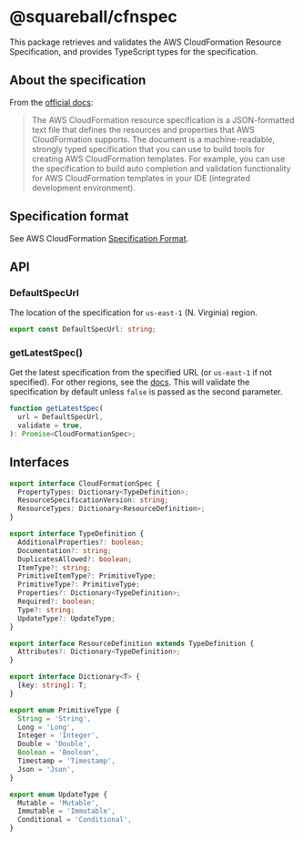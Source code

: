 # @squareball/cfnspec

This package retrieves and validates the AWS CloudFormation Resource Specification, and provides TypeScript types for the specification.

## About the specification

From the [official docs][docs]:

> The AWS CloudFormation resource specification is a JSON-formatted text file that defines the resources and properties that AWS CloudFormation supports. The document is a machine-readable, strongly typed specification that you can use to build tools for creating AWS CloudFormation templates. For example, you can use the specification to build auto completion and validation functionality for AWS CloudFormation templates in your IDE (integrated development environment).

## Specification format

See AWS CloudFormation [Specification Format](https://docs.aws.amazon.com/AWSCloudFormation/latest/UserGuide/cfn-resource-specification-format.html).

## API

### DefaultSpecUrl

The location of the specification for `us-east-1` (N. Virginia) region.

```typescript
export const DefaultSpecUrl: string;
```

### getLatestSpec()

Get the latest specification from the specified URL (or `us-east-1` if not specified). For other regions, see the [docs][docs]. This will validate the specification by default unless `false` is passed as the second parameter.

```typescript
function getLatestSpec(
  url = DefaultSpecUrl,
  validate = true,
): Promise<CloudFormationSpec>;
```

## Interfaces

```typescript
export interface CloudFormationSpec {
  PropertyTypes: Dictionary<TypeDefinition>;
  ResourceSpecificationVersion: string;
  ResourceTypes: Dictionary<ResourceDefinition>;
}

export interface TypeDefinition {
  AdditionalProperties?: boolean;
  Documentation?: string;
  DuplicatesAllowed?: boolean;
  ItemType?: string;
  PrimitiveItemType?: PrimitiveType;
  PrimitiveType?: PrimitiveType;
  Properties?: Dictionary<TypeDefinition>;
  Required?: boolean;
  Type?: string;
  UpdateType?: UpdateType;
}

export interface ResourceDefinition extends TypeDefinition {
  Attributes?: Dictionary<TypeDefinition>;
}

export interface Dictionary<T> {
  [key: string]: T;
}

export enum PrimitiveType {
  String = 'String',
  Long = 'Long',
  Integer = 'Integer',
  Double = 'Double',
  Boolean = 'Boolean',
  Timestamp = 'Timestamp',
  Json = 'Json',
}

export enum UpdateType {
  Mutable = 'Mutable',
  Immutable = 'Immutable',
  Conditional = 'Conditional',
}
```

[docs]: https://docs.aws.amazon.com/AWSCloudFormation/latest/UserGuide/cfn-resource-specification.html
